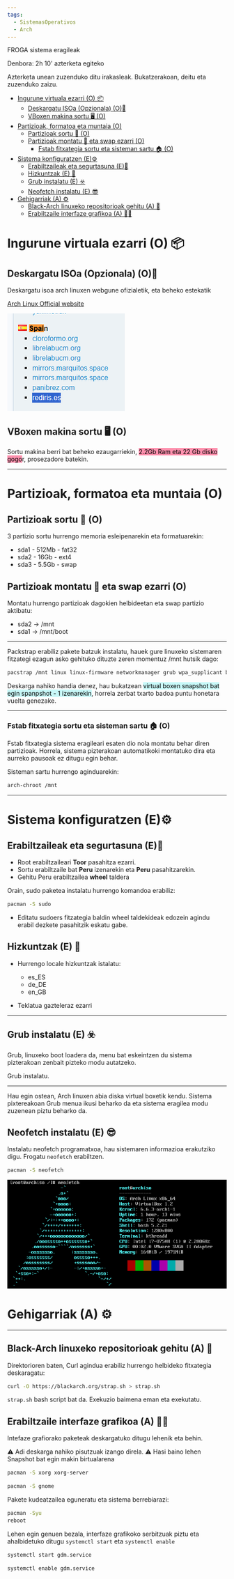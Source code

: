 ```yaml
---
tags:
  - SistemasOperativos
  - Arch
---
```


FROGA sistema eragileak

Denbora: 
2h 10' azterketa egiteko

Azterketa unean zuzenduko ditu irakasleak. Bukatzerakoan, deitu eta zuzenduko zaizu.

- [Ingurune virtuala ezarri  (O) 📦](#ingurune-virtuala-ezarri--o-)
	- [Deskargatu ISOa (Opzionala) (O)📀](#deskargatu-isoa-opzionala-o)
	- [VBoxen makina sortu 🖥️ (O)](#vboxen-makina-sortu-️-o)
- [Partizioak, formatoa eta muntaia (O)](#partizioak-formatoa-eta-muntaia-o)
	- [Partizioak sortu 🍕 (O)](#partizioak-sortu--o)
	- [Partizioak montatu 🏇 eta swap ezarri (O)](#partizioak-montatu--eta-swap-ezarri-o)
		- [Fstab fitxategia sortu eta sisteman sartu 🏠 (O)](#fstab-fitxategia-sortu-eta-sisteman-sartu--o)
- [Sistema konfiguratzen (E)⚙️](#sistema-konfiguratzen-e️)
	- [Erabiltzaileak eta segurtasuna (E)👥](#erabiltzaileak-eta-segurtasuna-e)
	- [Hizkuntzak (E) 💬](#hizkuntzak-e-)
	- [Grub instalatu (E) ☣️](#grub-instalatu-e-️)
	- [Neofetch instalatu (E) 😎](#neofetch-instalatu-e-)
- [Gehigarriak (A) ⚙️](#gehigarriak-a-️)
	- [Black-Arch linuxeko repositorioak gehitu (A) 🖤](#black-arch-linuxeko-repositorioak-gehitu-a-)
	- [Erabiltzaile interfaze grafikoa (A) 👱‍♂️](#erabiltzaile-interfaze-grafikoa-a-️)


# Ingurune virtuala ezarri  (O) 📦
## Deskargatu ISOa (Opzionala) (O)📀

Deskargatu isoa arch linuxen webgune ofizialetik, eta beheko estekatik

[Arch Linux Official website](https://archlinux.org/download/)

![Alt text](images/Pasted%20image%2020231214083636.png)

## VBoxen makina sortu 🖥️ (O)

Sortu makina berri bat beheko ezaugarriekin, <mark style="background: #FF5582A6;">2.2Gb Ram eta 22 Gb disko gogo</mark>r, prosezadore batekin.

---
# Partizioak, formatoa eta muntaia (O)

## Partizioak sortu 🍕 (O)

3 partizio sortu hurrengo memoria esleipenarekin eta formatuarekin:
- sda1 - 512Mb - fat32
- sda2 - 16Gb  - ext4
- sda3 - 5.5Gb - swap


## Partizioak montatu 🏇 eta swap ezarri (O)

Montatu hurrengo partizioak dagokien helbideetan eta swap partizio aktibatu: 

- sda2  -> /mnt
- sda1  -> /mnt/boot

--- 
Packstrap erabiliz pakete batzuk instalatu, hauek gure linuxeko sistemaren fitzategi ezagun asko gehituko dituzte zeren momentuz /mnt hutsik dago:

```bash
pacstrap /mnt linux linux-firmware networkmanager grub wpa_supplicant base base-devel
```

Deskarga nahiko handia denez, hau bukatzean <mark style="background: #ABF7F7A6;">virtual boxen snapshot bat egin spanpshot - 1 izenarekin</mark>, horrela zerbat txarto badoa puntu honetara vuelta genezake. 

---
### Fstab fitxategia sortu eta sisteman sartu 🏠 (O)

Fstab fitxategia sistema eragileari esaten dio nola montatu behar diren partizioak. Horrela, sistema pizterakoan automatikoki montatuko dira eta aurreko pausoak  ez ditugu egin behar.

Sisteman sartu hurrengo aginduarekin:
```bash
arch-chroot /mnt
```

---

# Sistema konfiguratzen (E)⚙️

## Erabiltzaileak eta segurtasuna (E)👥

- Root erabiltzaileari **Toor** pasahitza ezarri.
- Sortu erabiltzaile bat **Peru** izenarekin eta **Peru** pasahitzarekin.
- Gehitu Peru erabiltzailea **wheel** taldera

Orain, sudo paketea instalatu hurrengo komandoa erabiliz:

```bash
pacman -S sudo
```

- Editatu sudoers fitzategia baldin wheel taldekideak edozein agindu erabil dezkete pasahitzik eskatu gabe.


## Hizkuntzak (E) 💬

- Hurrengo locale hizkuntzak istalatu:

  - es_ES
  - de_DE
  - en_GB

- Teklatua gazteleraz ezarri

---
## Grub instalatu (E) ☣️

Grub, linuxeko boot loadera da, menu bat eskeintzen du sistema pizterakoan zenbait pizteko modu autatzeko. 

Grub instalatu.

--- 

Hau egin ostean, Arch linuxen abia diska virtual boxetik kendu. Sistema pixtereakoan Grub menua ikusi beharko da eta sistema eragilea modu zuzenean piztu beharko da.

## Neofetch instalatu (E) 😎

Instalatu neofetch programatxoa, hau sistemaren informazioa erakutziko digu. Frogatu `neofetch` erabiltzen.

```bash
pacman -S neofetch
```

![Alt text](images/Pasted%20image%2020231214135552.png)


# Gehigarriak (A) ⚙️

---
## Black-Arch linuxeko repositorioak gehitu (A) 🖤


Direktorioren baten, Curl agindua erabiliz hurrengo helbideko fitxategia deskaragatu: 

```bash
curl -O https://blackarch.org/strap.sh > strap.sh
```

`strap.sh` bash script bat da. Exekuzio baimena eman eta exekutatu.


## Erabiltzaile interfaze grafikoa (A) 👱‍♂️

Intefaze grafiorako paketeak deskargatuko ditugu lehenik eta behin.

 ⚠️ Adi deskarga nahiko pisutzuak izango direla. 
 ⚠️ Hasi baino lehen Snapshot bat egin makin birtualarena


```bash
pacman -S xorg xorg-server
```

```bash
pacman -S gnome
```

Pakete kudeatzailea eguneratu eta sistema berrebiarazi:
```bash
pacman -Syu
reboot
```

Lehen egin genuen bezala, interfaze grafikoko serbitzuak piztu eta ahalbidetuko ditugu `systemctl start` eta `systemctl enable`

```bash
systemctl start gdm.service
```
```bash
systemctl enable gdm.service
```

